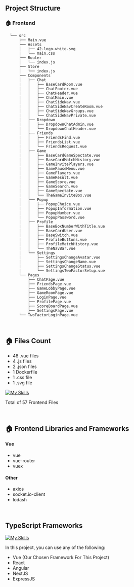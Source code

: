 ## Project Structure

### :house: Frontend
```
  └── src
      ├── Main.vue
      ├── Assets
      |   ├── 42-logo-white.svg
      |	  └── main.css
      ├── Router
      |   └── index.js
      ├── Store
      |   └── index.js
      ├── Components
      |   ├── Chat
      |   │   ├── BaseCardRoom.vue
      |	  │   ├── ChatFooter.vue
      |   │   ├── ChatHeader.vue
      |   │   ├── ChatMain.vue
      |   │   ├── ChatSideNav.vue
      |	  │   ├── ChatSideNavCreateRoom.vue
      |	  │   ├── ChatSideNavGroups.vue
      |	  │   └── ChatSideNavPrivate.vue
      |	  ├── Dropdown
      |	  │   ├── DropdownChatAdmin.vue
      |	  │   └── DropdownChatHeader.vue
      |	  ├── Friends
      |	  │   ├── FriendsFind.vue
      |	  │   ├── FriendsList.vue
      |	  │   └── FriendsRequest.vue
      |	  ├── Game
      |	  │   ├── BaseCardGameSpectate.vue
      |	  │   ├── BaseCardMatchHistory.vue
      |	  │   ├── GameInvitePlayers.vue
      |	  │   ├── GamePauseMenu.vue
      |	  │   ├── GamePlayers.vue
      |	  │   ├── GameResult.vue
      |	  │   ├── GameScore.vue
      |	  │   ├── GameSearch.vue
      |	  │   ├── GameSpectate.vue
      |	  │   └── TheGameInviteBox.vue
      |	  ├── Popup
      |	  │   ├── PopupChoice.vue
      |	  │   ├── PopupInformation.vue
      |	  │   ├── PopupNumber.vue
      |	  │   └── PopupPassword.vue
      |	  ├── Profile
      |	  │   ├── BaseBoxNumberWithTitle.vue
      |	  │   ├── BaseCardUser.vue
      |	  │   ├── BaseSwitch.vue
      |	  │   ├── ProfileButtons.vue
      |	  │   ├── ProfileMatchHistory.vue
      |	  │   └── TheNavBar.vue
      |	  └── Settings
      |	      ├── SettingsChangeAvatar.vue
      |	      ├── SettingsChangeName.vue
      |	      ├── SettingsChangeStatus.vue
      |	      └── SettingsTwoFactorSetup.vue
      └── Pages
          ├── ChatPage.vue
      	  ├── FriendsPage.vue
      	  ├── GameLobbyPage.vue
      	  ├── GameRoomPage.vue
          ├── LoginPage.vue
      	  ├── ProfilePage.vue
      	  ├── ScoreBoardPage.vue
      	  ├── SettingsPage.vue
	  └── TwoFactorLoginPage.vue
```

<br>

## 🏠 Files Count

- 48 .vue files
- 4 .js files
- 2 .json files
- 1 Dockerfile
- 1 .css file
- 1 .svg file

[![My Skills](https://skillicons.dev/icons?i=vue,js,docker,css,svg)](https://skillicons.dev)

Total of 57 Frontend Files

<br>

## :house: Frontend Libraries and Frameworks

#### Vue
- vue
- vue-router
- vuex

#### Other
- axios
- socket.io-client
- lodash

<br>

## TypeScript Frameworks

[![My Skills](https://skillicons.dev/icons?i=vue,react,angular,nextjs,express)](https://skillicons.dev)

In this project, you can use any of the following:

- Vue (Our Chosen Framework For This Project)
- React
- Angular
- NextJS
- ExpressJS
